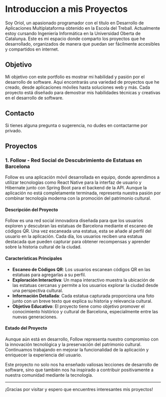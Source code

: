 # Introduccion a mis Proyectos

Soy Oriol, un apasionado programador con el título en Desarrollo de Aplicaciones Multiplataforma obtenido en la Escola del Treball. Actualmente estoy cursando Ingeniería Informática en la Universidad Oberta de Catalunya. Este es mi espacio donde comparto los proyectos que he desarrollado, organizados de manera que puedan ser fácilmente accesibles y compartidos en internet.

## Objetivo

Mi objetivo con este portfolio es mostrar mi habilidad y pasión por el desarrollo de software. Aquí encontrarás una variedad de proyectos que he creado, desde aplicaciones móviles hasta soluciones web y más. Cada proyecto está diseñado para demostrar mis habilidades técnicas y creativas en el desarrollo de software.

## Contacto

Si tienes alguna pregunta o sugerencia, no dudes en contactarme por privado.

## Proyectos

### 1. Follow - Red Social de Descubrimiento de Estatuas en Barcelona

Follow es una aplicación móvil desarrollada en equipo, donde aprendimos a utilizar tecnologías como React Native para la interfaz de usuario y Hibernate junto con Spring Boot para el backend de la API. Aunque la aplicación no está completamente terminada, representa nuestra pasión por combinar tecnología moderna con la promoción del patrimonio cultural.

#### Descripción del Proyecto

Follow es una red social innovadora diseñada para que los usuarios exploren y descubran las estatuas de Barcelona mediante el escaneo de códigos QR. Una vez escaneada una estatua, esta se añade al perfil del usuario en la aplicación. Cada día, los usuarios reciben una estatua destacada que pueden capturar para obtener recompensas y aprender sobre la historia cultural de la ciudad.

#### Características Principales

- **Escaneo de Códigos QR**: Los usuarios escanean códigos QR en las estatuas para agregarlas a su perfil.
- **Exploración Interactiva**: Un mapa interactivo muestra la ubicación de las estatuas cercanas y permite a los usuarios explorar la ciudad desde una perspectiva cultural.
- **Información Detallada**: Cada estatua capturada proporciona una foto junto con un breve texto que explica su historia y relevancia cultural.
- **Objetivo Educativo**: El proyecto tiene como objetivo promover el conocimiento histórico y cultural de Barcelona, especialmente entre las nuevas generaciones.

#### Estado del Proyecto

Aunque aún está en desarrollo, Follow representa nuestro compromiso con la innovación tecnológica y la preservación del patrimonio cultural. Continuamos trabajando en mejorar la funcionalidad de la aplicación y enriquecer la experiencia del usuario.

Este proyecto no solo nos ha enseñado valiosas lecciones de desarrollo de software, sino que también nos ha inspirado a contribuir positivamente a nuestra comunidad mediante la tecnología.

---

¡Gracias por visitar y espero que encuentres interesantes mis proyectos!
